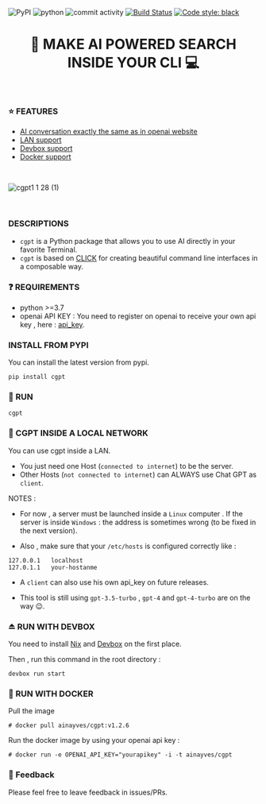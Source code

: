 ![PyPI](https://img.shields.io/pypi/v/cgpt)
![python](https://img.shields.io/badge/Python-3.7-blue.svg)
![commit activity](https://img.shields.io/github/commit-activity/m/ainayves/cgpt?color=blue)
[![Build Status](https://img.shields.io/badge/Build%20status-Passing-green)](https://github.com/ainayves/cgpt/actions)
[![Code style: black](https://img.shields.io/badge/code%20style-black-000000.svg)](https://github.com/psf/black)

<center><h1>🤖 MAKE AI POWERED SEARCH INSIDE YOUR CLI 💻</h1></center>
</br>

### ⭐ FEATURES

- [AI conversation exactly the same as in openai website](#description)
- [LAN support](#link-cgpt-inside-a-local-network)
- [Devbox support](#eject-run-with-devbox)
- [Docker support](#whale2-run-with-docker)

</br>

![cgpt1 1 28 (1)](https://user-images.githubusercontent.com/66997516/232239452-27e5c840-5699-44b8-bb28-da8d2dabc64f.gif)

</br>

### DESCRIPTIONS

- `cgpt` is a Python package that allows you to use AI directly in your favorite Terminal.
- `cgpt` is based on [CLICK](https://github.com/pallets/click) for creating beautiful command line interfaces in a composable way.

### :question: REQUIREMENTS

- python >=3.7
- openai API KEY :
  You need to register on openai to receive your own api key , here : [api_key](https://platform.openai.com/account/api-keys).

### INSTALL FROM PYPI

You can install the latest version from pypi.

```
pip install cgpt
```

### 🚀 RUN

```
cgpt
```

### :link: CGPT INSIDE A LOCAL NETWORK

You can use cgpt inside a LAN.

- You just need one Host (`connected to internet`) to be the server.
- Other Hosts (`not connected to internet`) can ALWAYS use Chat GPT as `client`.

NOTES :

- For now , a server must be launched inside a `Linux` computer . If the server is inside `Windows` : the address is sometimes wrong (to be fixed in the next version).

- Also , make sure that your `/etc/hosts` is configured correctly like :

```
127.0.0.1	localhost
127.0.1.1	your-hostanme
```

- A `client` can also use his own api_key on future releases.

- This tool is still using `gpt-3.5-turbo` , `gpt-4` and `gpt-4-turbo` are on the way 😉.

### ⏏️ RUN WITH DEVBOX

You need to install [Nix](https://nix.dev/install-nix.html) and [Devbox](https://www.jetpack.io/devbox) on the first place.

Then , run this command in the root directory :

```
devbox run start
```

### :whale2: RUN WITH DOCKER 

Pull the image 
```
# docker pull ainayves/cgpt:v1.2.6
```

Run the docker image by using your openai api key :

```
# docker run -e OPENAI_API_KEY="yourapikey" -i -t ainayves/cgpt
```



### 💚 Feedback

Please feel free to leave feedback in issues/PRs.
